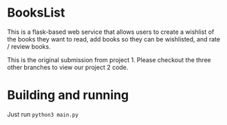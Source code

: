 # BooksList
This is a flask-based web service that allows users to create a wishlist of the books they want to read, add books so they can be wishlisted, and rate / review books.

This is the original submission from project 1. Please checkout the three other branches to view our project 2 code.

# Building and running
Just run ```python3 main.py```
